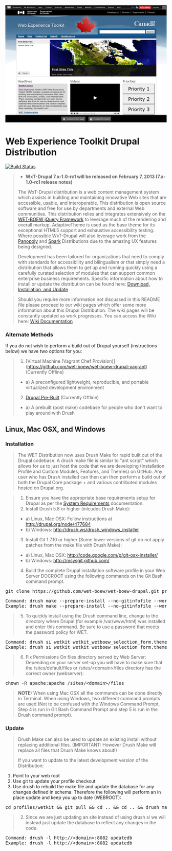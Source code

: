 <img src="http://github.com/wet-boew/wet-boew-drupal/raw/master/images/wetkit_large_logged_2.png">

# Web Experience Toolkit Drupal Distribution

[![Build Status](https://secure.travis-ci.org/wet-boew/wet-boew-drupal.png?branch=master)](http://travis-ci.org/wet-boew/wet-boew-drupal)

>* **WxT-Drupal 7.x-1.0-rc1 will be released on February 7, 2013 (7.x-1.0-rc1 release notes)**
>
>The WxT-Drupal distribution is a web content management system which assists in building and maintaining innovative Web sites that are accessible, usable, and interoperable. This distribution is open source software and free for use by departments and external Web communities. This distribution relies and integrates extensively on the [WET-BOEW jQuery Framework](http://github.com/wet-boew/wet-boew) to leverage much of the rendering and overall markup. AdaptiveTheme is used as the base theme for its exceptional HTML5 support and exhaustive accessibility testing. Where possible WxT-Drupal will also leverage work from the [Panopoly](http://drupal.org/project/panopoly) and [Spark](http://drupal.org/project/spark) Distributions due to the amazing UX features being designed.
>
>Development has been tailored for organizations that need to comply with standards for accessibility and bilingualism or that simply need a distribution that allows them to get up and running quickly using a carefully curated selection of modules that can support common enterprise business requirements. Specific information about how to install or update the distribution can be found here: [Download, Installation, and Update](https://github.com/wet-boew/wet-boew-drupal/wiki/Download%2C-Installation%2C-and-Update)

>Should you require more information not discussed in this README file please proceed to our wiki pages which offer some more information about this Drupal Distribution. The wiki pages will be constantly updated as work progresses. You can access the Wiki here: [Wiki Documentation](https://github.com/wet-boew/wet-boew-drupal/wiki)

### Alternate Methods

If you do not wish to perform a build out of Drupal yourself (instructions below) we have two options for you:
> 1. [Virtual Machine (Vagrant Chef Provision)] (https://github.com/wet-boew/wet-boew-drupal-vagrant) (Currently Offline)
>   * a) A preconfigured lightweight, reproducible, and portable virtualized development environment
> 2. [Drupal Pre-Built](https://github.com/sylus/wet-boew-drupal-compiled) (Currently Offline)
>   * a) A prebuilt (post make) codebase for people who don't want to play around with Drush

## Linux, Mac OSX, and Windows

### Installation

> The WET Distribution now uses Drush Make for rapid built out of the Drupal codebase. A drush make file is similar to "ant script" which allows for us to just host the code that we are developing (Installation Profile and Custom Modules, Features, and Themes) on GitHub. Any user who has Drush installed can then can then perform a build out of both the Drupal Core package + and various contributed modules hosted on Drupal.org.

> 1. Ensure you have the appropriate base requirements setup for Drupal as per the [System Requirements](https://github.com/wet-boew/wet-boew-drupal/wiki/System-Requirements) documentation.
> 2. Install Drush 5.8 or higher (inlcudes Drush Make):
>   * a) Linux, Mac OSX: Follow instructions at http://drupal.org/node/477684
>   * b) Windows: http://drush.ws/drush_windows_installer
> 3. Install Git 1.7.10 or higher (Some lower versions of git do not apply patches from the make file with Drush Make):
>   * a) Linux, Mac OSX: http://code.google.com/p/git-osx-installer/
>   * b) Windows: http://msysgit.github.com/
> 4. Build the complete Drupal installation software profile in your Web Server DOCROOT using the following commands on the Git Bash command prompt.
<pre>
git clone https://github.com/wet-boew/wet-boew-drupal.git profiles/wetkit;
</pre>
<pre>
Command: drush make --prepare-install --no-gitinfofile --working-copy profiles/wetkit/build-wetkit.make &lt;directory_name&gt; -v --debug
Example: drush make --prepare-install --no-gitinfofile --working-copy profiles/wetkit/build-wetkit.make --yes
</pre>
> 5. To quickly install using the Drush command line, change to the directory where Drupal (for example /var/www/html) was installed and enter this command.
> Be sure to use a password that meets the password policy for WET.
<pre>
Command: drush si wetkit wetkit_wetboew_selection_form.theme=wetkit_adaptivetheme --sites-subdir=&lt;domain&gt; --db-url=mysql://&lt;username&gt;:&lt;password&gt;@&lt;domain&gt;:&lt;port&gt;/&lt;database&gt; --account-name=&lt;username&gt; --account-mail=&lt;accountemail&gt; --account-pass=&lt;userpassword&gt; --site-mail=&lt;siteemail&gt; --site-name=&lt;sitename&gt;
Example: drush si wetkit wetkit_wetboew_selection_form.theme=wetkit_adaptivetheme --sites-subdir=drupal_wet --db-url=mysql://drupalusr:drupalusr_pass@localhost:3306/wetkit_db --account-name=admin --account-pass=WetKit@2012 --account-mail=admin@example.com --site-mail=admin@example.com --site-name="Web Experience Toolkit"
</pre>
> 6. Fix Permissions On files directory served by Web Server:
> Depending on your server set-up you will have to make sure that the /sites/default/files or /sites/&lt;domain&gt;/files directory has the correct owner (webserver):
<pre>
chown -R apache:apache /sites/&lt;domain&gt;/files
</pre>

> **NOTE:** When using Mac OSX all the commands can be done directly in Terminal.  When using Windows, two different command prompts are used (Not to be confused with the Windows Command Prompt.  Step 4 is run in Git Bash Command Prompt and step 5 is run in the Drush command prompt).

### Update

> Drush Make can also be used to update an existing install without replacing additional files. (IMPORTANT: However Drush Make will replace all files that Drush Make knows about!)
>
>If you want to update to the latest development version of the Distribution:
>
1. Point to your web root
2. Use git to update your profile checkout
3. Use drush to rebuild the make file and update the database for any changes defined in schema.
Therefore the following will perform an in place update and keep you up to date (WEBROOT):
<pre>
cd profiles/wetkit && git pull && cd .. && cd .. && drush make --working-copy profiles/wetkit/build-wetkit.make --yes
</pre>
> 2. Since we are just updating an site instead of using drush si we will instead just update the database to reflect any changes in the code.
<pre>
Command: drush -l http://&lt;domain&gt;:8082 updatedb
Example: drush -l http://&lt;domain&gt;:8082 updatedb
</pre>
